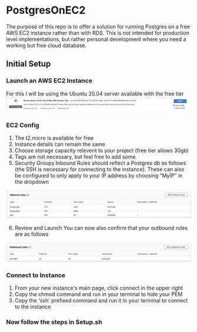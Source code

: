# PostgresOnEC2

The purpose of this repo is to offer a solution for running Postgres on a free AWS EC2 instance rather than with RDS. This is not intended for production level implementations, but rather personal development where you need a working but free cloud database.

## Initial Setup

### Launch an AWS EC2 Instance
For this I will be using the Ubuntu 20.04 server available with the free tier
<img src="https://github.com/JacobWPeterson/PostgresOnEC2/blob/main/Screengrabs/Ubuntu.png" alt="Ubuntu 20"/>

### EC2 Config
1. The t2.micro is available for free
2. Instance details can remain the same
3. Choose storage capacity relevent to your project (free tier allows 30gb)
4. Tags are not necessary, but feel free to add some
5. Security Groups
Inbound Rules should reflect a Postgres db as follows (the SSH is necessary for connecting to the instance).
These can also be configured to only apply to your IP address by choosing "MyIP" in the dropdown
<img src="https://github.com/JacobWPeterson/PostgresOnEC2/blob/main/Screengrabs/Inbound.png" alt="Inbound Rules"/>

6. Review and Launch
You can now also confirm that your outbound rules are as follows
<img src="https://github.com/JacobWPeterson/PostgresOnEC2/blob/main/Screengrabs/Outbound.png" alt="Outbound Rules"/>

### Connect to Instance
1. From your new instance's main page, click connect in the upper right
2. Copy the chmod command and run in your terminal to hide your PEM
3. Copy the 'ssh' prefixed command and run it in your terminal to connect to the instance

### Now follow the steps in Setup.sh
